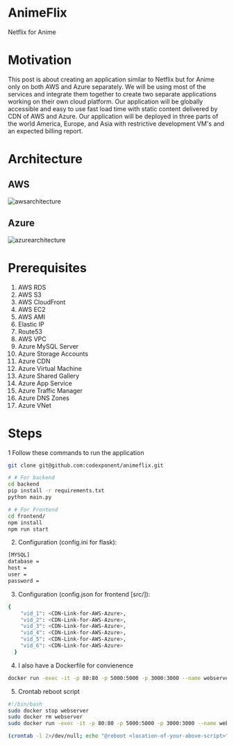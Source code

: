 # AnimeFlix
Netflix for Anime

# Motivation
This post is about creating an application similar to Netflix but for Anime only on both AWS and Azure separately. We will be using most of the services and integrate them together to create two separate applications working on their own cloud platform. Our application will be globally accessible and easy to use fast load time with static content delivered by CDN of AWS and Azure. Our application will be deployed in three parts of the world America, Europe, and Asia with restrictive development VM's and an expected billing report.

# Architecture

## AWS
![awsarchitecture](https://user-images.githubusercontent.com/13358738/123792963-f1822e00-d900-11eb-827b-72e920ba6b11.png)

## Azure
![azurearchitecture](https://user-images.githubusercontent.com/13358738/123792979-f515b500-d900-11eb-8071-84e40c9d5a94.png)

# Prerequisites
1. AWS RDS
2. AWS S3
3. AWS CloudFront
4. AWS EC2
5. AWS AMI
6. Elastic IP
7. Route53
8. AWS VPC
9. Azure MySQL Server
10. Azure Storage Accounts
11. Azure CDN
12. Azure Virtual Machine
13. Azure Shared Gallery
14. Azure App Service
15. Azure Traffic Manager
16. Azure DNS Zones
17. Azure VNet


# Steps
1 Follow these commands to run the application
```bash
git clone git@github.com:codexponent/animeflix.git

# # For backend
cd backend
pip install -r requirements.txt
python main.py

# # For Frontend
cd frontend/
npm install
npm run start
```
2. Configuration (config.ini for flask):
```bash
[MYSQL]
database = 
host = 
user = 
password =
```
3. Configuration (config.json for frontend [src/]):
```bash
{
    "vid_1": <CDN-Link-for-AWS-Azure>,
    "vid_2": <CDN-Link-for-AWS-Azure>,
    "vid_3": <CDN-Link-for-AWS-Azure>,
    "vid_4": <CDN-Link-for-AWS-Azure>,
    "vid_5": <CDN-Link-for-AWS-Azure>,
    "vid_6": <CDN-Link-for-AWS-Azure>
  }
```
4. I also have a Dockerfile for convienence
```bash
docker run -exec -it -p 80:80 -p 5000:5000 -p 3000:3000 --name webserver <image-here>
```
5. Crontab reboot script
```bash
#!/bin/bash
sudo docker stop webserver
sudo docker rm webserver
sudo docker run -exec -it -p 80:80 -p 5000:5000 -p 3000:3000 --name webserver <image-name>

(crontab -l 2>/dev/null; echo "@reboot <location-of-your-above-script>") | crontab -

```

